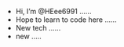 - Hi, I’m @HEee6991 ......
- Hope to learn to code here ......
- New tech ......
- new .....

<!---
HEee6991/HEee6991 is a ✨ special ✨ repository because its `README.md` (this file) appears on your GitHub profile.
You can click the Preview link to take a look at your changes.
--->
